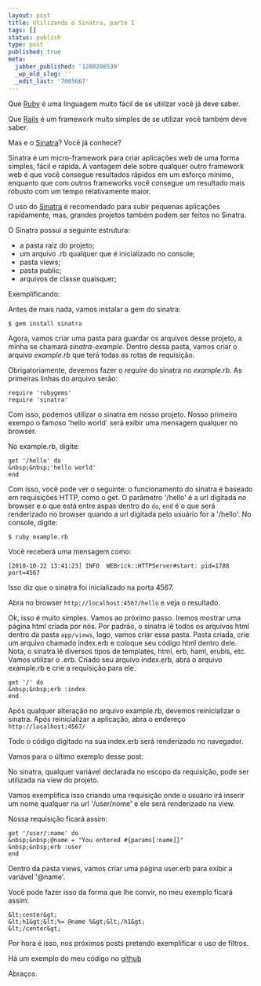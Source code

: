 ```yaml
---
layout: post
title: Utilizando o Sinatra, parte I
tags: []
status: publish
type: post
published: true
meta:
  jabber_published: '1288280539'
  _wp_old_slug: ''
  _edit_last: '7005667'
---
```


Que <a href="http://ruby-lang.org/">Ruby</a> é uma linguagem muito fácil de se utiilzar você já deve saber.

Que <a href="http://www.rubyonrails.org/" target="_blank">Rails</a> é um framework muito simples de se utilizar você também deve saber.

Mas e o <a href="http://www.sinatrarb.com/">Sinatra</a>? Você já conhece?

Sinatra é um micro-framework para criar aplicações web de uma forma simples, fácil e rápida.
A vantagem dele sobre qualquer outro framework web é que você consegue resultados rápidos em um esforço mínimo, enquanto que com outros frameworks você consegue um resultado mais robusto com um tempo relativamente maior.

O uso do <a href="http://www.sinatrarb.com/">Sinatra</a> é recomendado para subir pequenas aplicações rapidamente, mas, grandes projetos também podem ser feitos no Sinatra.

O Sinatra possui a seguinte estrutura:
<ul>
	<li>a pasta raiz do projeto;</li>
	<li>um arquivo .rb qualquer que é inicializado no console;</li>
	<li>pasta views;</li>
	<li>pasta public;</li>
	<li>arquivos de classe quaisquer;</li>
</ul>
Exemplificando:

Antes de mais nada, vamos instalar a gem do sinatra:

```
$ gem install sinatra
```

Agora, vamos criar uma pasta para guardar os arquivos desse projeto, a minha se chamará <em>sinatra-example</em>.
Dentro dessa pasta, vamos criar o arquivo <em>example.rb</em> que terá todas as rotas de requisição.

Obrigatoriamente, devemos fazer o <em>require</em> do sinatra no <em>example.rb</em>.
As primeiras linhas do arquivo serão:

```
require 'rubygems'
require 'sinatra'
```

Com isso, podemos utilizar o sinatra em nosso projeto. Nosso primeiro exempo o famoso 'hello world' será exibir uma mensagem qualquer no browser.

No example.rb, digite:

```
get '/hello' do
&nbsp;&nbsp;'hello world'
end
```

Com isso, você pode ver o seguinte: o funcionamento do sinatra é baseado em requisições HTTP, como o get. O parâmetro '/hello' é a url digitada no browser e o que está entre aspas dentro do <code>do</code>, <code>end</code> é o que será renderizado no browser quando a url digitada pelo usuário for a '/hello'.
No console, digite:

```
$ ruby example.rb
```

Você receberá uma mensagem como:

```
[2010-10-22 13:41:23] INFO  WEBrick::HTTPServer#start: pid=1788 port=4567
```

Isso diz que o sinatra foi inicializado na porta 4567.

Abra no browser <code>http://localhost:4567/hello</code> e veja o resultado.

Ok, isso é muito simples. Vamos ao próximo passo. Iremos mostrar uma página html criada por nós.
Por padrão, o sinatra lê todos os arquivos html dentro da pasta <code>app/views</code>, logo, vamos criar essa pasta.
Pasta criada, crie um arquivo chamado index.erb e coloque seu código html dentro dele.
Nota, o sinatra lê diversos tipos de templates, html, erb, haml, erubis, etc. Vamos utilizar o .erb.
Criado seu arquivo index.erb, abra o arquivo example.rb e crie a requisição para ele.


```
get '/' do
&nbsp;&nbsp;erb :index
end
```

Após qualquer alteração no arquivo example.rb, devemos  reinicializar o sinatra.
Após reinicializar a aplicação, abra o endereço <code>http://localhost:4567/</code>

Todo o código digitado na sua index.erb será renderizado no navegador.

Vamos para o último exemplo desse post:

No sinatra, qualquer variável declarada no escopo da requisição, pode ser utilizada na view do projeto.

Vamos exemplifica isso criando uma requisição onde o usuário irá inserir um nome qualquer na url '/user/nome' e ele será renderizado na view.

Nossa requisição ficará assim:


```
get '/user/:name' do
&nbsp;&nbsp;@name = "You entered #{params[:name]}"
&nbsp;&nbsp;erb :user
end
```

Dentro da pasta views, vamos criar uma página user.erb para exibir a variável '@name'.

Você pode fazer isso da forma que lhe convir, no meu exemplo ficará assim:

```
&lt;center&gt;
&lt;h1&gt;&lt;%= @name %&gt;&lt;/h1&gt;
&lt;/center&gt;
```

Por hora é isso, nos próximos posts pretendo exemplificar o uso de filtros.

Há um exemplo do meu código no <a href="http://github.com/lucianosousa/sinatra-example">github</a>

Abraços.

